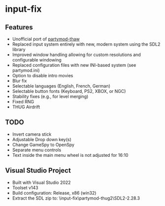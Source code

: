 # input-fix

## Features

- Unofficial port of [partymod-thaw](https://github.com/PARTYMANX/partymod-thaw)
- Replaced input system entirely with new, modern system using the SDL2 library
- Improved window handling allowing for custom resolutions and configurable windowing
- Replaced configuration files with new INI-based system (see partymod.ini)
- Option to disable intro movies
- Blur fix
- Selectable languages (English, French, German)
- Selectable button fonts (Keyboard, PS2, XBOX, or NGC)
- Stability fixes (e.g., for level merging)
- Fixed RNG
- THUG Airdrift

## TODO

- Invert camera stick
- Adjustable Drop down key(s)
- Change GameSpy to OpenSpy
- Separate menu controls
- Text inside the main menu wheel is not adjusted for 16:10

## Visual Studio Project

- Built with Visual Studio 2022
- Toolset v143
- Build configuration: Release, x86 (win32)
- Extract the SDL zip to: \input-fix\partymod-thug2\SDL2-2.28.3 
